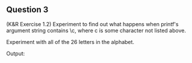 ## Question 3

(K&R Exercise 1.2) Experiment to find out what happens when printf's argument string contains \c, where c is some character not listed above. 

Experiment with all of the 26 letters in the alphabet.

Output:
